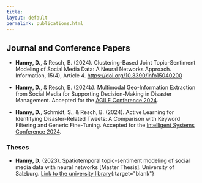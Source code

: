 ```yaml
---
title: 
layout: default
permalink: publications.html
---
```


## Journal and Conference Papers

- **Hanny, D.**, & Resch, B. (2024). Clustering-Based Joint Topic-Sentiment Modeling of Social Media Data: A Neural Networks Approach. Information, 15(4), Article 4. https://doi.org/10.3390/info15040200

- **Hanny, D.**, & Resch, B. (2024b). Multimodal Geo-Information Extraction from Social Media for Supporting Decision-Making in Disaster Management. Accepted for the [AGILE Conference 2024](https://agile-gi.eu/).

- **Hanny, D.**, Schmidt, S., & Resch, B. (2024). Active Learning for Identifying Disaster-Related Tweets: A Comparison with Keyword Filtering and Generic Fine-Tuning. Accepted for the [Intelligent Systems Conference 2024](https://saiconference.com/IntelliSys).


### Theses
- **Hanny, D.** (2023). Spatiotemporal topic-sentiment modeling of social media data with neural networks [Master Thesis]. University of Salzburg. [Link to the university library](https://ubsearch.sbg.ac.at/permalink/f/16hc907/USB_alma21270627650003341){:target="blank"}